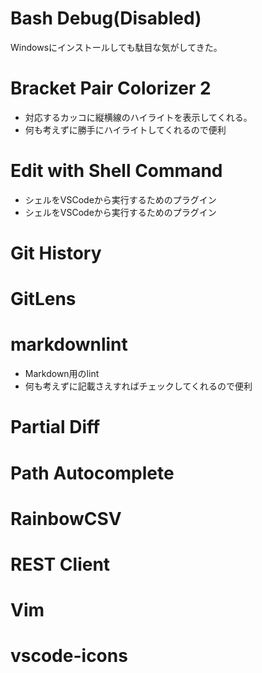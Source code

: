 
# Bash Debug(Disabled)

Windowsにインストールしても駄目な気がしてきた。

# Bracket Pair Colorizer 2

- 対応するカッコに縦横線のハイライトを表示してくれる。
- 何も考えずに勝手にハイライトしてくれるので便利

# Edit with Shell Command

- シェルをVSCodeから実行するためのプラグイン
- シェルをVSCodeから実行するためのプラグイン

# Git History

# GitLens

# markdownlint

- Markdown用のlint
- 何も考えずに記載さえすればチェックしてくれるので便利

# Partial Diff

# Path Autocomplete

# RainbowCSV

# REST Client

# Vim

# vscode-icons
